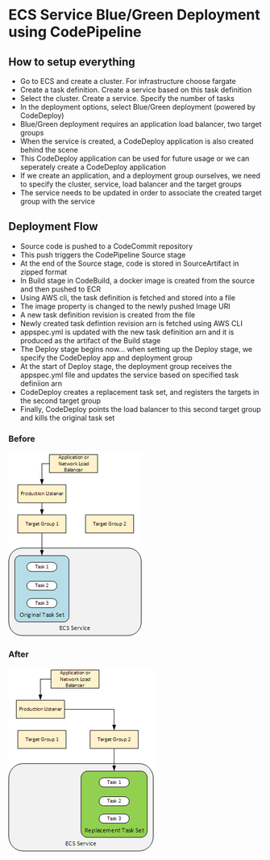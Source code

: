 # ECS Service Blue/Green Deployment using CodePipeline

## How to setup everything

-   Go to ECS and create a cluster. For infrastructure choose fargate
-   Create a task definition. Create a service based on this task definition
-   Select the cluster. Create a service. Specify the number of tasks
-   In the deployment options, select Blue/Green deployment (powered by CodeDeploy)
-   Blue/Green deployment requires an application load balancer, two target groups
-   When the service is created, a CodeDeploy application is also created behind the scene
-   This CodeDeploy application can be used for future usage or we can seperately create a CodeDeploy application
-   If we create an application, and a deployment group ourselves, we need to specify the cluster, service, load balancer and the target groups
-   The service needs to be updated in order to associate the created target group with the service

## Deployment Flow

-   Source code is pushed to a CodeCommit repository
-   This push triggers the CodePipeline Source stage
-   At the end of the Source stage, code is stored in SourceArtifact in zipped format
-   In Build stage in CodeBuild, a docker image is created from the source and then pushed to ECR
-   Using AWS cli, the task definition is fetched and stored into a file
-   The image property is changed to the newly pushed Image URI
-   A new task definition revision is created from the file
-   Newly created task defintion revision arn is fetched using AWS CLI
-   appspec.yml is updated with the new task definition arn and it is produced as the artifact of the Build stage
-   The Deploy stage begins now... when setting up the Deploy stage, we specify the CodeDeploy app and deployment group
-   At the start of Deploy stage, the deployment group receives the appspec.yml file and updates the service based on specified task definiion arn
-   CodeDeploy creates a replacement task set, and registers the targets in the second target group
-   Finally, CodeDeploy points the load balancer to this second target group and kills the original task set

### Before

![Initial State of Service](https://github.com/letsgoforitanik/aws-ecs-codedeploy-blue-green/blob/master/before.png)

### After

![Service State after Deployment](https://github.com/letsgoforitanik/aws-ecs-codedeploy-blue-green/blob/master/after.png)
